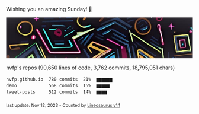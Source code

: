 Wishing you an amazing Sunday! 🎉

![banner](https://github.com/nvfp/nvfp/raw/main/assets/banner.jpg)

nvfp's repos (90,650 lines of code, 3,762 commits, 18,795,051 chars)

```txt
nvfp.github.io  780 commits  21%  ▆▆▆▆▆▆
demo            568 commits  15%  ▆▆▆▆▆
tweet-posts     512 commits  14%  ▆▆▆▆
```

<sub>last update: Nov 12, 2023 - Counted by [Lineosaurus v1.1](https://github.com/Lineosaurus/Lineosaurus)</sub>